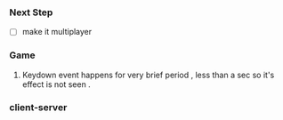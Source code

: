 ### Next Step 
- [ ] make it multiplayer 

### Game 
1. Keydown event happens for very brief period , less than a sec so it's effect is not seen .




### client-server 

